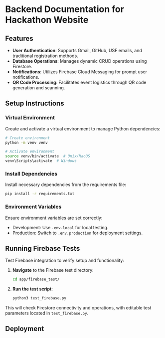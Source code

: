 # Backend Documentation for Hackathon Website

## Features
- **User Authentication**: Supports Gmail, GitHub, USF emails, and traditional registration methods.
- **Database Operations**: Manages dynamic CRUD operations using Firestore.
- **Notifications**: Utilizes Firebase Cloud Messaging for prompt user notifications.
- **QR Code Processing**: Facilitates event logistics through QR code generation and scanning.

## Setup Instructions

### Virtual Environment
Create and activate a virtual environment to manage Python dependencies:

```bash
# Create environment
python -m venv venv

# Activate environment
source venv/bin/activate  # Unix/MacOS
venv\Scripts\activate  # Windows
```

### Install Dependencies
Install necessary dependencies from the requirements file:

```bash
pip install -r requirements.txt
```

### Environment Variables
Ensure environment variables are set correctly:
- Development: Use `.env.local` for local testing.
- Production: Switch to `.env.production` for deployment settings.

## Running Firebase Tests
Test Firebase integration to verify setup and functionality:

1. **Navigate** to the Firebase test directory:
   ```bash
   cd app/firebase_test/
   ```
2. **Run the test script**:
   ```bash
   python3 test_firebase.py
   ```

This will check Firestore connectivity and operations, with editable test parameters located in `test_firebase.py`.

## Deployment